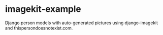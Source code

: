 # imagekit-example
Django person models with auto-generated pictures using django-imagekit and thispersondoesnotexist.com.
